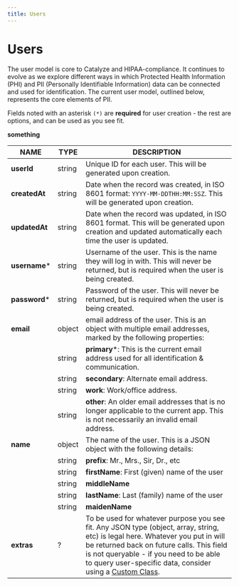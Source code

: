 ```yaml
---
title: Users
---
```


# Users

The user model is core to Catalyze and HIPAA-compliance. It continues to evolve as we explore different ways in which Protected Health Information (PHI) and PII (Personally Identifiable Information) data can be connected and used for identification. The current user model, outlined below, represents the core elements of PII.

Fields noted with an asterisk `(*)` are **required** for user creation - the rest are options, and can be used as you see fit.

**something**

NAME          |TYPE        |DESCRIPTION
--------------|------------|-------------
**userId**    |string      | Unique ID for each user. This will be generated upon creation.
**createdAt** |string      | Date when the record was created, in ISO 8601 format: `YYYY-MM-DDTHH:MM:SSZ`. This will be generated upon creation.
**updatedAt** |string      | Date when the record was updated, in ISO 8601 format. This will be generated upon creation and updated automatically each time the user is updated.
**username*** |string      | Username of the user. This is the name they will log in with. This will never be returned, but is required when the user is being created.
**password*** |string      | Password of the user. This will never be returned, but is required when the user is being created.
**email**     |object      | email address of the user. This is an object with multiple email addresses, marked by the following properties:
              |string      | **primary***: This is the current email address used for all identification & communication.
              |string      | **secondary**: Alternate email address.
              |string      | **work**: Work/office address.
              |string      | **other**: An older email addresses that is no longer applicable to the current app. This is not necessarily an invalid email address.
**name**      |object      | The name of the user. This is a JSON object with the following details:
              |string      | **prefix**: Mr., Mrs., Sir, Dr., etc
              |string      | **firstName**: First (given) name of the user
              |string      | **middleName**
              |string      | **lastName**: Last (family) name of the user
              |string      | **maidenName**
**extras**    |?           | To be used for whatever purpose you see fit. Any JSON type (object, array, string, etc) is legal here. Whatever you put in will be returned back on future calls. This field is not queryable - if you need to be able to query user-specific data, consider using a [Custom Class](#custom-classes).

